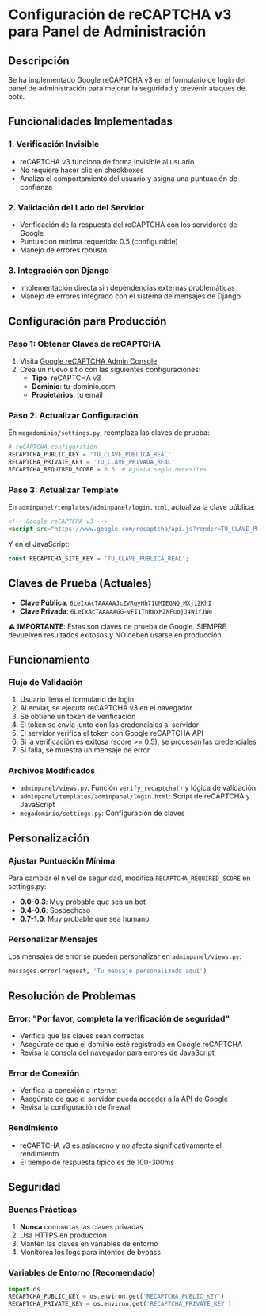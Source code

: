 # Configuración de reCAPTCHA v3 para Panel de Administración

## Descripción
Se ha implementado Google reCAPTCHA v3 en el formulario de login del panel de administración para mejorar la seguridad y prevenir ataques de bots.

## Funcionalidades Implementadas

### 1. Verificación Invisible
- reCAPTCHA v3 funciona de forma invisible al usuario
- No requiere hacer clic en checkboxes
- Analiza el comportamiento del usuario y asigna una puntuación de confianza

### 2. Validación del Lado del Servidor
- Verificación de la respuesta del reCAPTCHA con los servidores de Google
- Puntuación mínima requerida: 0.5 (configurable)
- Manejo de errores robusto

### 3. Integración con Django
- Implementación directa sin dependencias externas problemáticas
- Manejo de errores integrado con el sistema de mensajes de Django

## Configuración para Producción

### Paso 1: Obtener Claves de reCAPTCHA
1. Visita [Google reCAPTCHA Admin Console](https://www.google.com/recaptcha/admin)
2. Crea un nuevo sitio con las siguientes configuraciones:
   - **Tipo**: reCAPTCHA v3
   - **Dominio**: tu-dominio.com
   - **Propietarios**: tu email

### Paso 2: Actualizar Configuración
En `megadominio/settings.py`, reemplaza las claves de prueba:

```python
# reCAPTCHA configuration
RECAPTCHA_PUBLIC_KEY = 'TU_CLAVE_PUBLICA_REAL'
RECAPTCHA_PRIVATE_KEY = 'TU_CLAVE_PRIVADA_REAL'
RECAPTCHA_REQUIRED_SCORE = 0.5  # Ajusta según necesites
```

### Paso 3: Actualizar Template
En `adminpanel/templates/adminpanel/login.html`, actualiza la clave pública:

```html
<!-- Google reCAPTCHA v3 -->
<script src="https://www.google.com/recaptcha/api.js?render=TU_CLAVE_PUBLICA_REAL"></script>
```

Y en el JavaScript:
```javascript
const RECAPTCHA_SITE_KEY = 'TU_CLAVE_PUBLICA_REAL';
```

## Claves de Prueba (Actuales)
- **Clave Pública**: `6LeIxAcTAAAAAJcZVRqyHh71UMIEGNQ_MXjiZKhI`
- **Clave Privada**: `6LeIxAcTAAAAAGG-vFI1TnRWxMZNFuojJ4WifJWe`

⚠️ **IMPORTANTE**: Estas son claves de prueba de Google. SIEMPRE devuelven resultados exitosos y NO deben usarse en producción.

## Funcionamiento

### Flujo de Validación
1. Usuario llena el formulario de login
2. Al enviar, se ejecuta reCAPTCHA v3 en el navegador
3. Se obtiene un token de verificación
4. El token se envía junto con las credenciales al servidor
5. El servidor verifica el token con Google reCAPTCHA API
6. Si la verificación es exitosa (score >= 0.5), se procesan las credenciales
7. Si falla, se muestra un mensaje de error

### Archivos Modificados
- `adminpanel/views.py`: Función `verify_recaptcha()` y lógica de validación
- `adminpanel/templates/adminpanel/login.html`: Script de reCAPTCHA y JavaScript
- `megadominio/settings.py`: Configuración de claves

## Personalización

### Ajustar Puntuación Mínima
Para cambiar el nivel de seguridad, modifica `RECAPTCHA_REQUIRED_SCORE` en settings.py:
- **0.0-0.3**: Muy probable que sea un bot
- **0.4-0.6**: Sospechoso
- **0.7-1.0**: Muy probable que sea humano

### Personalizar Mensajes
Los mensajes de error se pueden personalizar en `adminpanel/views.py`:
```python
messages.error(request, 'Tu mensaje personalizado aquí')
```

## Resolución de Problemas

### Error: "Por favor, completa la verificación de seguridad"
- Verifica que las claves sean correctas
- Asegúrate de que el dominio esté registrado en Google reCAPTCHA
- Revisa la consola del navegador para errores de JavaScript

### Error de Conexión
- Verifica la conexión a internet
- Asegúrate de que el servidor pueda acceder a la API de Google
- Revisa la configuración de firewall

### Rendimiento
- reCAPTCHA v3 es asíncrono y no afecta significativamente el rendimiento
- El tiempo de respuesta típico es de 100-300ms

## Seguridad

### Buenas Prácticas
1. **Nunca** compartas las claves privadas
2. Usa HTTPS en producción
3. Mantén las claves en variables de entorno
4. Monitorea los logs para intentos de bypass

### Variables de Entorno (Recomendado)
```python
import os
RECAPTCHA_PUBLIC_KEY = os.environ.get('RECAPTCHA_PUBLIC_KEY')
RECAPTCHA_PRIVATE_KEY = os.environ.get('RECAPTCHA_PRIVATE_KEY')
``` 